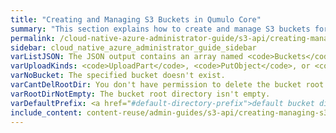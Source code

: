 ```yaml
---
title: "Creating and Managing S3 Buckets in Qumulo Core"
summary: "This section explains how to create and manage S3 buckets for a Qumulo cluster. These buckets expose a part of your Qumulo file system to applications that use the <a href='https://docs.aws.amazon.com/AmazonS3/latest/userguide/Welcome.html'>Amazon S3 API</a>."
permalink: /cloud-native-azure-administrator-guide/s3-api/creating-managing-s3-buckets.html
sidebar: cloud_native_azure_administrator_guide_sidebar
varListJSON: The JSON output contains an array named <code>Buckets</code> that contains the individual buckets as objects.
varUploadKinds: <code>UploadPart</code>, <code>PutObject</code>, or <code>CopyObject</code>
varNoBucket: The specified bucket doesn't exist.
varCantDelRootDir: You don't have permission to delete the bucket root directory.
varRootDirNotEmpty: The bucket root directory isn't empty.
varDefaultPrefix: <a href="#default-directory-prefix">default bucket directory prefix</a>
include_content: content-reuse/admin-guides/s3-api/creating-managing-s3-buckets.md
---
```



